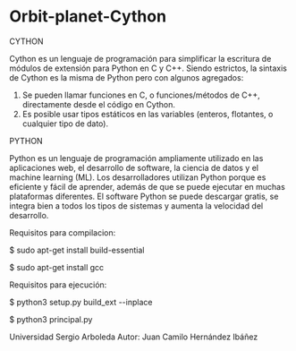 # Orbit-planet-Cython

CYTHON

Cython es un lenguaje de programación para simplificar la escritura de módulos de extensión para 
Python en C y C++. Siendo estrictos, la sintaxis de Cython es la misma de Python pero con algunos agregados:

1. Se pueden llamar funciones en C, o funciones/métodos de C++, directamente desde el código en Cython.
2. Es posible usar tipos estáticos en las variables (enteros, flotantes, o cualquier tipo de dato).

PYTHON

Python es un lenguaje de programación ampliamente utilizado en las aplicaciones web, el desarrollo de software,
la ciencia de datos y el machine learning (ML). Los desarrolladores utilizan Python porque es eficiente 
y fácil de aprender, además de que se puede ejecutar en muchas plataformas diferentes. 
El software Python se puede descargar gratis, se integra bien a todos los tipos de sistemas y aumenta la velocidad 
del desarrollo.



Requisitos para compilacion:

  $ sudo apt-get install build-essential
  
  $ sudo apt-get install gcc
  

Requisitos para ejecución:

  $ python3 setup.py build_ext --inplace
  
  $ python3 principal.py 
  


Universidad Sergio Arboleda
Autor: Juan Camilo Hernández Ibáñez


